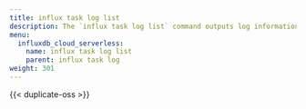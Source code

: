 ```yaml
---
title: influx task log list
description: The `influx task log list` command outputs log information related to a task.
menu:
  influxdb_cloud_serverless:
    name: influx task log list
    parent: influx task log
weight: 301
---
```


{{< duplicate-oss >}}
